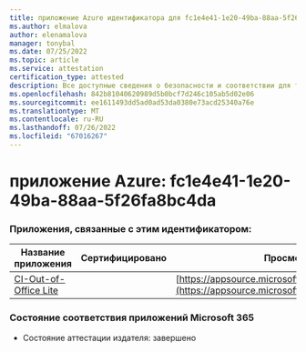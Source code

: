 ```yaml
---
title: приложение Azure идентификатора для fc1e4e41-1e20-49ba-88aa-5f26fa8bc4da
ms.author: elmalova
author: elenamalova
manager: tonybal
ms.date: 07/25/2022
ms.topic: article
ms.service: attestation
certification_type: attested
description: Все доступные сведения о безопасности и соответствии для fc1e4e41-1e20-49ba-88aa-5f26fa8bc4da.
ms.openlocfilehash: 842b81040620989d5b0bcf7d246c105ab5d02e06
ms.sourcegitcommit: ee1611493dd5ad0ad53da0380e73acd25340a76e
ms.translationtype: MT
ms.contentlocale: ru-RU
ms.lasthandoff: 07/26/2022
ms.locfileid: "67016267"
---
```

# <a name="azure-app-id-fc1e4e41-1e20-49ba-88aa-5f26fa8bc4da"></a>приложение Azure: fc1e4e41-1e20-49ba-88aa-5f26fa8bc4da


### <a name="apps-associated-with-this-id"></a>Приложения, связанные с этим идентификатором:
| **Название приложения** | **Сертифицировано** | **Просмотр в AppSource** |
|--------------|---------------|-----------------------|
| [CI-Out-of-Office Lite](../forward/WA200002748.md) |  | [https://appsource.microsoft.com/product/office/WA200002748](https://appsource.microsoft.com/product/office/WA200002748) |

### <a name="microsoft-365-app-compliance-status"></a>Состояние соответствия приложений Microsoft 365
- Состояние аттестации издателя: завершено
